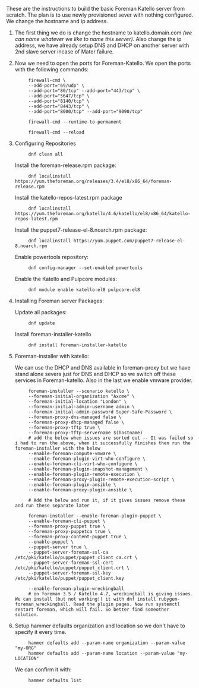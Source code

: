 These are the instructions to build the basic Foreman Katello server from scratch. The plan is to use newly provisioned sever with nothing configured. We change the hostname and ip address.

1. The first thing we do is change the hostname to katello.domain.com <i>(we can name whatever we like to name this server)</i>. Also change the ip address, we have already setup DNS and DHCP on another server with 2nd slave server incase of Mater failure.
2. Now we need to open the ports for Foreman-Katello. We open the ports with the following commands:
      
            firewall-cmd \
            --add-port="69/udp" \
            --add-port="80/tcp" --add-port="443/tcp" \
            --add-port="5647/tcp" \
            --add-port="8140/tcp" \
            --add-port="8443/tcp" \
            --add-port="8000/tcp" --add-port="9090/tcp"
            
            firewall-cmd --runtime-to-permanent
            
            firewall-cmd --reload
     
3. Configuring Repositories

            dnf clean all
          
      Install the foreman-release.rpm package:
 
            dnf localinstall https://yum.theforeman.org/releases/3.4/el8/x86_64/foreman-release.rpm
            
      Install the katello-repos-latest.rpm package

            dnf localinstall https://yum.theforeman.org/katello/4.6/katello/el8/x86_64/katello-repos-latest.rpm
            
      Install the puppet7-release-el-8.noarch.rpm package:

            dnf localinstall https://yum.puppet.com/puppet7-release-el-8.noarch.rpm
      Enable powertools repository:

            dnf config-manager --set-enabled powertools
      Enable the Katello and Pulpcore modules:

            dnf module enable katello:el8 pulpcore:el8
      
4. Installing Foreman server Packages:

      Update all packages:

            dnf update
      Install foreman-installer-katello

            dnf install foreman-installer-katello
            
5. Foreman-installer with katello:

      We can use the DHCP and DNS available in foreman-proxy but we have stand alone severs just for DNS and DHCP so we switch off these services in Foreman-katello. Also in the last we enable vmware provider.
            
            foreman-installer --scenario katello \
            --foreman-initial-organization "Axcme" \
            --foreman-initial-location "London" \
            --foreman-initial-admin-username admin \
            --foreman-initial-admin-password Super-Safe-Password \
            --foreman-proxy-dns-managed false \
            --foreman-proxy-dhcp-managed false \
            --foreman-proxy-tftp true \
            --foreman-proxy-tftp-servername $(hostname)
            # add the below when issues are sorted out -- It was failed so i had to run the above, when it successfully finishes then run the foreman-installer with the below
            --enable-foreman-compute-vmware \
            --enable-foreman-plugin-virt-who-configure \
            --enable-foreman-cli-virt-who-configure \
            --enable-foreman-plugin-snapshot-management \
            --enable-foreman-plugin-remote-execution \
            --enable-foreman-proxy-plugin-remote-execution-script \
            --enable-foreman-plugin-ansible \
            --enable-foreman-proxy-plugin-ansible \
            
            # Add the below and run it, if it gives issues remove these and run these separate later
            
            foreman-installer --enable-foreman-plugin-puppet \
            --enable-foreman-cli-puppet \
            --foreman-proxy-puppet true \
            --foreman-proxy-puppetca true \
            --foreman-proxy-content-puppet true \
            --enable-puppet \
            --puppet-server true \
            --puppet-server-foreman-ssl-ca /etc/pki/katello/puppet/puppet_client_ca.crt \
            --puppet-server-foreman-ssl-cert /etc/pki/katello/puppet/puppet_client.crt \
            --puppet-server-foreman-ssl-key /etc/pki/katello/puppet/puppet_client.key
            
            --enable-foreman-plugin-wreckingball
            # on foreman 3.5 / Katello 4.7, wreckingball is giving issues. We can install (but not working!) it with dnf install rubygem-foreman_wreckingball. Read the plugin pages. Now run systemctl restart foreman, which will fail. So better find someother solution.
            
6. Setup hammer defaults organization and location so we don't have to specify it every time.
            
            hammer defaults add --param-name organization --param-value "my-ORG"
            hammer defaults add --param-name location --param-value "my-LOCATION"
      
      We can confirm it with:
            
            hammer defaults list
 
